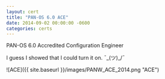 ```yaml
---
layout: cert
title: "PAN-OS 6.0 ACE"
date: 2014-09-02 00:00:00 -0600
categories: certs
---
```

PAN-OS 6.0 Accredited Configuration Engineer

I guess I showed that I could turn it on.   ¯\_(ツ)_/¯


![ACE]({{ site.baseurl }}/images/PANW_ACE_2014.png "ACE")

